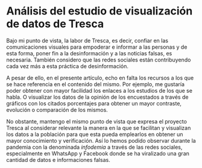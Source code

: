 # Análisis del estudio de visualización de datos de Tresca
Bajo mi punto de vista, la labor de Tresca, es decir, confiar en las comunicaciones visuales para empoderar e informar a las personas y de esta forma, poner fin a la desinformación y a las noticias falsas, es necesaria. También considero que las redes sociales están contribuyendo cada vez más a esta práctica de desinformación.

A pesar de ello, en el presente artículo, echo en falta los recursos a los que se hace referencia en el contenido del mismo. Por ejemplo, me gustaría poder obtener con mayor facilidad los enlaces a los estudios de los que se habla. O visualizar los datos de la opinión de los encuestados a través de gráficos con los citados porcentajes para obtener un mayor contraste, evolución o comparación de los mismos.

No obstante, mantengo el mismo punto de vista que expresa el proyecto Tresca al considerar relevante la manera en la que se facilitan y visualizan los datos a la población para que esta pueda emplearlos en obtener un mayor conocimiento y verificación. Así lo hemos podido observar durante la pandemia con la denominada *infodemia* a través de las redes sociales, especialmente en WhatsApp y Facebook donde se ha viralizado una gran cantidad de datos e informaciones falsas.

